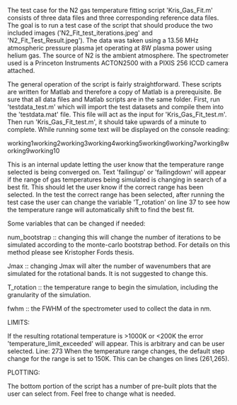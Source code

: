 The test case for the N2 gas temperature fitting script 'Kris_Gas_Fit.m' consists of three data files and three corresponding reference data files. The goal is to run a test case of the script that should produce the two included images ('N2_Fit_test_iterations.jpeg' and 'N2_Fit_Test_Result.jpeg'). 
The data was taken using a 13.56 MHz atmospheric pressure plasma jet operating at 8W plasma power using helium gas. The source of N2 is the ambient atmosphere. The spectrometer used is a Princeton Instruments ACTON2500 with a PIXIS 256 ICCD camera attached.

The general operation of the script is fairly straightforward. These scripts are written for Matlab and therefore a copy of Matlab is a prerequisite. Be sure that all data files and Matlab scripts are in the same folder. 
First, run 'testdata_test.m' which will import the test datasets and compile them into the 'testdata.mat' file. This file will act as the input for 'Kris_Gas_Fit_test.m'.
Then run 'Kris_Gas_Fit_test.m', it should take upwards of a minute to complete. While running some text will be displayed on the console reading:

working1working2working3working4working5working6working7working8working9working10

This is an internal update letting the user know that the temperature range selected is being converged on. 
Text 'failingup' or 'failingdown' will appear if the range of gas temperatures being simulated is changing in search of a best fit. This should let the user know if the correct range has been selected. 
In the test the correct range has been selected, after running the test case the user can change the variable 'T_rotation' on line 37 to see how the temperature range will automatically shift to find the best fit. 

Some variables that can be changed if needed: 

  num_bootstrap :: changing this will change the number of iterations to be simulated according to the monte-carlo bootstrap bethod. For details on this method please see Kristopher Fords thesis.
  
  Jmax :: changing Jmax will alter the number of wavenumbers that are simulated for the rotational bands. It is not suggested to change this.
  
  T_rotation :: the temperature range to begin the simulation, including the granularity of the simulation. 
  
  fwhm :: the FWHM of the spectrometer used to collect the data in nm.

LIMITS: 

If the resulting rotational temperature is >1000K or <200K the error 'temperature_limit_exceeded' will appear. This is arbitrary and can be user selected. Line: 273
When the temperature range changes, the default step change for the range is set to 150K. This can be changes on lines (261,265).

PLOTTING: 

The bottom portion of the script has a number of pre-built plots that the user can select from. Feel free to change what is needed. 
